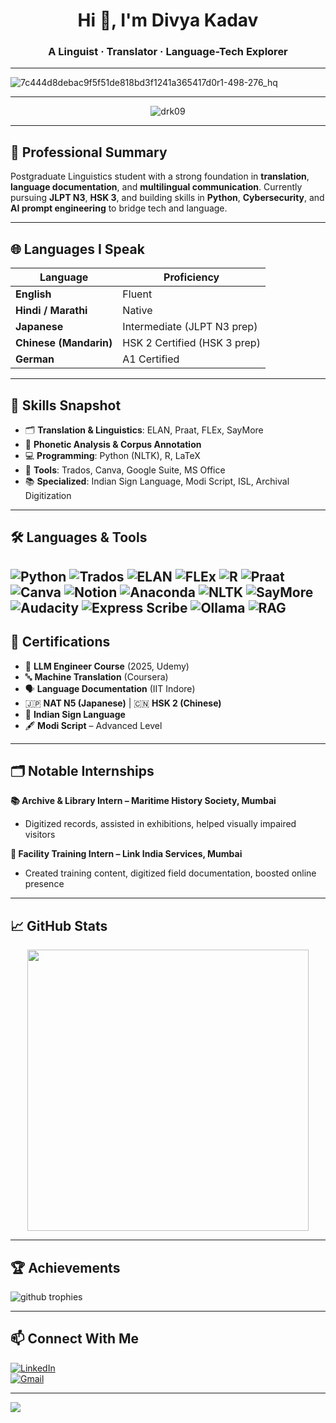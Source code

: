 <h1 align="center">Hi 👋, I'm Divya Kadav</h1>
<h3 align="center">A Linguist · Translator · Language-Tech Explorer</h3>

---


![7c444d8debac9f5f51de818bd3f1241a365417d0r1-498-276_hq](https://github.com/user-attachments/assets/04525831-3009-4b02-bdb0-01d447e811ee)



---

<p align="center">
  <img src="https://komarev.com/ghpvc/?username=drk09&label=Profile%20Views&color=44d18a&style=flat" alt="drk09" />
</p>

---

## 💬 Professional Summary

Postgraduate Linguistics student with a strong foundation in **translation**, **language documentation**, and **multilingual communication**. Currently pursuing **JLPT N3**, **HSK 3**, and building skills in **Python**, **Cybersecurity**, and **AI prompt engineering** to bridge tech and language.

---

## 🌐 Languages I Speak

| Language         | Proficiency         |
|------------------|---------------------|
| **English**       | Fluent              |
| **Hindi / Marathi** | Native              |
| **Japanese**     | Intermediate (JLPT N3 prep) |
| **Chinese (Mandarin)** | HSK 2 Certified (HSK 3 prep) |
| **German**       | A1 Certified        |


---

## 🧠 Skills Snapshot

- 🗂 **Translation & Linguistics**: ELAN, Praat, FLEx, SayMore  
- 🧬 **Phonetic Analysis & Corpus Annotation**  
- 💻 **Programming**: Python (NLTK), R, LaTeX  
- 🧠 **Tools**: Trados, Canva, Google Suite, MS Office  
- 📚 **Specialized**: Indian Sign Language, Modi Script, ISL, Archival Digitization  

---

## 🛠️ Languages & Tools

![Python](https://img.shields.io/badge/Python-3d7b70?style=for-the-badge&logo=python&logoColor=white)
![Trados](https://img.shields.io/badge/Trados-blue?style=for-the-badge&logo=sdl&logoColor=white)
![ELAN](https://img.shields.io/badge/ELAN-00a86b?style=for-the-badge&logo=data&logoColor=white)
![FLEx](https://img.shields.io/badge/FLEx-green?style=for-the-badge&logo=openaccess&logoColor=white)
![R](https://img.shields.io/badge/R-276DC3?style=for-the-badge&logo=r&logoColor=white)
![Praat](https://img.shields.io/badge/Praat-purple?style=for-the-badge&logo=soundcloud&logoColor=white)
![Canva](https://img.shields.io/badge/Canva-00C4CC?style=for-the-badge&logo=canva&logoColor=white)
![Notion](https://img.shields.io/badge/Notion-black?style=for-the-badge&logo=notion&logoColor=white)
![Anaconda](https://img.shields.io/badge/Anaconda-42b029?style=for-the-badge&logo=anaconda&logoColor=white)
![NLTK](https://img.shields.io/badge/NLTK-lightgrey?style=for-the-badge&logo=academia&logoColor=black)
![SayMore](https://img.shields.io/badge/SayMore-8A2BE2?style=for-the-badge&logo=logmein&logoColor=white)
![Audacity](https://img.shields.io/badge/Audacity-0000FF?style=for-the-badge&logo=audacity&logoColor=white)
![Express Scribe](https://img.shields.io/badge/Express%20Scribe-888888?style=for-the-badge&logo=audiomack&logoColor=white)
![Ollama](https://img.shields.io/badge/Ollama-212121?style=for-the-badge&logo=openai&logoColor=white)
![RAG](https://img.shields.io/badge/RAG-red?style=for-the-badge&logo=gitbook&logoColor=white)
---

## 📜 Certifications

- 🧠 **LLM Engineer Course** (2025, Udemy)  
- 🔤 **Machine Translation** (Coursera)  
- 🗣 **Language Documentation** (IIT Indore)  
- 🇯🇵 **NAT N5 (Japanese)** | 🇨🇳 **HSK 2 (Chinese)**  
- 👋 **Indian Sign Language**  
- 🖋 **Modi Script** – Advanced Level  

---

## 🗂️ Notable Internships

**📚 Archive & Library Intern – Maritime History Society, Mumbai**  
- Digitized records, assisted in exhibitions, helped visually impaired visitors

**🏢 Facility Training Intern – Link India Services, Mumbai**  
- Created training content, digitized field documentation, boosted online presence

---

## 📈 GitHub Stats

<p align="center">
  <img src="https://github-readme-stats.vercel.app/api?username=drk09&show_icons=true&theme=tokyonight&title_color=44d18a&icon_color=44d18a&text_color=ffffff&bg_color=0d1117" width="450"/>
</p>

---

## 🏆 Achievements

<p align="left">
  <img src="https://github-profile-trophy.vercel.app/?username=drk09&theme=onedark&title=MultiLanguage,Commits,Repositories,Followers&margin-w=15&margin-h=15&no-frame=true&row=1" alt="github trophies" />
</p>

---

## 📫 Connect With Me

[![LinkedIn](https://img.shields.io/badge/LinkedIn-44d18a?style=flat&logo=linkedin&logoColor=white)](https://www.linkedin.com/in/kadavdivya)  
[![Gmail](https://img.shields.io/badge/Gmail-EA4335?style=flat&logo=gmail&logoColor=white)](mailto:kadavdivya@gmail.com)

----

<img src="https://capsule-render.vercel.app/api?type=waving&color=44d18a,68f58b&height=150&section=footer"/>





